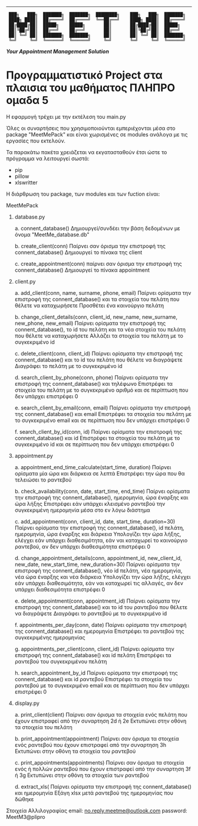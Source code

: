 ______________________________________________________________________________________________

     ███╗   ███╗  ███████╗  ███████╗  ████████╗    ███╗   ███╗  ███████╗    
     ████╗ ████║  ██╔════╝  ██╔════╝  ╚══██╔══╝    ████╗ ████║  ██╔════╝     
     ██╔████╔██║  █████╗    █████╗       ██║       ██╔████╔██║  █████╗       
     ██║╚██╔╝██║  ██╔══╝    ██╔══╝       ██║       ██║╚██╔╝██║  ██╔══╝       
     ██║ ╚═╝ ██║  ███████╗  ███████╗     ██║       ██║ ╚═╝ ██║  ███████╗    
     ╚═╝     ╚═╝  ╚══════╝  ╚══════╝     ╚═╝       ╚═╝     ╚═╝  ╚══════╝    

_____________________________Your Appointment Management Solution_____________________________

# Προγραμματιστικό Project στα πλαισια του μαθήματος ΠΛΗΠΡΟ ομαδα 5

Η εφαρμογή τρέχει με την εκτέλεση του main.py

Όλες οι συναρτήσεις που χρησιμοποιούνται εμπεριέχονται μέσα στο package "MeetMePack" και είναι χωρισμένες σε modules ανάλογα με τις εργασίες που εκτελούν. 

Τα παρακάτω πακέτα χρειάζεται να εκγατασταθούν έτσι ώστε το πρόγραμμα να λειτουργεί σωστά:
 - pip
 - pillow
 - xlswritter

Η διάρθρωση του package, των modules και των fuction είναι:

MeetMePack 


  1. database.py
 
     a. connent_database()
        Δημιουργεί/συνδέει την βάση δεδομένων με όνομα "MeetMe_database.db"

     b. create_client(conn) 
        Παίρνει σαν όρισμα την επιστροφή της connent_database() 
        Δημιουργεί το πίνακα της client

     c. create_appointment(conn)
        παίρνει σαν όρισμα την επιστροφή της connent_database()
        Δημιουργεί το πίνακα appointment


  2. client.py
	
     a. add_client(conn, name, surname, phone, email)
        Παίρνει ορίσματα την επιστροφή της connent_database() και τα στοιχεία του πελάτη που θέλετε να καταχωρήσετε
        Προσθέτει ένα καινούργιο πελάτη

     b. change_client_details(conn, client_id, new_name, new_surname, new_phone, new_email)
        Παίρνει ορίσματα την επιστροφή της connent_database(), το id του πελάτη και τα νέα στοιχεία του πελάτη που θέλετε να καταχωρήσετε
        Αλλάζει τα στοιχεία του πελάτη με το συγκεκριμένο id

     c. delete_client(conn, client_id)
        Παίρνει ορίσματα την επιστροφή της connent_database() και το id του πελάτη που θέλετε να διαγράψετε
       Διαγράφει το πελάτη με το συγκεκριμένο id

     d. search_client_by_phone(conn, phone)
        Παίρνει ορίσματα την επιστροφή της connent_database() και τηλέφωνο 
	Επιστρέφει τα στοιχεία του πελάτη με το συγκεκριμένο αριθμό και σε περίπτωση που δεν υπάρχει επιστρέφει 0

     e. search_client_by_email(conn, email)
        Παίρνει ορίσματα την επιστροφή της connent_database() και email
	Επιστρέφει τα στοιχεία του πελάτη με το συγκεκριμένο email και σε περίπτωση που δεν υπάρχει επιστρέφει 0

     f. search_client_by_id(conn, id)
	Παίρνει ορίσματα την επιστροφή της connent_database() και id
	Επιστρέφει τα στοιχεία του πελάτη με το συγκεκριμένο id και σε περίπτωση που δεν υπάρχει επιστρέφει 0

    

  3. appointment.py

     a. appointment_end_time_calculate(start_time, duration)
	Παίρνει ορίσματα μία ώρα και διάρκεια σε λεπτά
        Επιστρέφει την ώρα που θα τελειώσει το ραντεβού

     b. check_availability(conn, date, start_time, end_time)
	Παίρνει ορίσματα την επιστροφή της connent_database(), ημερομηνία, ώρα έναρξης και ώρα λήξης
        Επιστρέφει εάν υπάρχει κλεισμένο ραντεβού την συγκεκριμένη ημερομηνία μέσα στο εν λόγω διάστημα

     c. add_appointment(conn, client_id, date, start_time, duration=30)
        Παίρνει ορίσματα την επιστροφή της connent_database(), id πελάτη, ημερομηνία, ώρα έναρξης και διάρκεια
        Υπολογίζει την ώρα λήξης, ελέγχει εάν υπάρχει διαθεσιμότητα, εάν ναι καταχωρεί το καινούργιο ραντεβού, αν δεν υπάρχει διαθεσιμότητα επιστρέφει 0

     d. change_appointment_details(conn, appointment_id, new_client_id,  new_date, new_start_time, new_duration=30)
        Παίρνει ορίσματα την επιστροφή της connent_database(), νέο id πελάτη, νέα ημερομηνία, νέα ώρα έναρξης και νέα διάρκεια
        Υπολογίζει την ώρα λήξης, ελέγχει εάν υπάρχει διαθεσιμότητα, εάν ναι καταχωρεί τις αλλαγές, αν δεν υπάρχει διαθεσιμότητα επιστρέφει 0

     e. delete_appointment(conn, appointment_id)
        Παίρνει ορίσματα την επιστροφή της connent_database() και το id του ραντεβού που θέλετε να διαγράψετε
       Διαγράφει το ραντεβού με το συγκεκριμένο id

     f. appointments_per_day(conn, date)
        Παίρνει ορίσματα την επιστροφή της connent_database() και ημερομηνία
        Επιστρέφει τα ραντεβού της συγκεκριμένης ημερομηνίας

     g. appointments_per_client(conn, client_id)
        Παίρνει ορίσματα την επιστροφή της connent_database() και id πελάτη
        Επιστρέφει τα ραντεβού του συγκεκριμένου πελάτη

     h. search_appointment_by_id
        Παίρνει ορίσματα την επιστροφή της connent_database() και id ραντεβού
	Επιστρέφει τα στοιχεία του ραντεβού με το συγκεκριμένο email και σε περίπτωση που δεν υπάρχει επιστρέφει 0


  4. display.py

     a. print_client(client)
	Παίρνει σαν όρισμα τα στοιχεία ενός πελάτη που έχουν επιστραφεί από την συναρτηση 2d ή 2e
	Εκτυπώνει στην οθόνη τα στοιχεία του πελάτη

     b. print_appointment(appointment)
	Παίρνει σαν όρισμα τα στοιχεία ενός ραντεβού που έχουν επιστραφεί από την συναρτηση 3h
	Εκτυπώνει στην οθόνη τα στοιχεία του ραντεβού

     c. print_appointments(appointments)
	Παίρνει σαν όρισμα τα στοιχεία ενός ή πολλών ραντεβού που έχουν επιστραφεί από την συναρτηση 3f ή 3g
	Εκτυπώνει στην οθόνη τα στοιχεία των ραντεβού

     d. extract_xls(
	Παίρνει ορίσματα την επιστροφή της connent_database() και ημερομηνία
	Εξάγη xlsx μετά ραντεβού της ημερομηνίας που δώθηκε 


Στοιχεία Αλλιλογραφίας
         email:    no.reply.meetme@outlook.com
      password:    MeetM3@plipro
